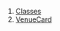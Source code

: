 1.  [Classes](widgets_venue_card/#classes)
2.  [VenueCard](widgets_venue_card/VenueCard-class.html)

